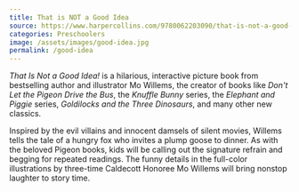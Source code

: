 ```yaml
---
title: That is NOT a Good Idea
source: https://www.harpercollins.com/9780062203090/that-is-not-a-good-idea/
categories: Preschoolers
image: /assets/images/good-idea.jpg
permalink: /good-idea
---
```

*That Is Not a Good Idea!* is a hilarious, interactive picture book from bestselling author and illustrator Mo Willems, the creator of books like *Don't Let the Pigeon Drive the Bus*, the *Knuffle Bunny* series, the *Elephant and Piggie* series, *Goldilocks and the Three Dinosaurs*, and many other new classics.

Inspired by the evil villains and innocent damsels of silent movies, Willems tells the tale of a hungry fox who invites a plump goose to dinner. As with the beloved Pigeon books, kids will be calling out the signature refrain and begging for repeated readings. The funny details in the full-color illustrations by three-time Caldecott Honoree Mo Willems will bring nonstop laughter to story time.
